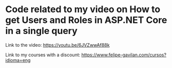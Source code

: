 # Code related to my video on How to get Users and Roles in ASP.NET Core in a single query

Link to the video: https://youtu.be/6JVZwwAf88k

Link to my courses with a discount: https://www.felipe-gavilan.com/cursos?idioma=eng
